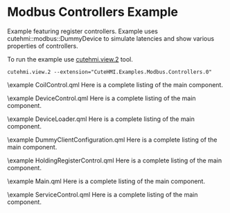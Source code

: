 # Modbus Controllers Example

Example featuring register controllers. Example uses cutehmi::modbus::DummyDevice to simulate latencies and show various properties
of controllers.

To run the example use [cutehmi.view.2](../../../../../tools/cutehmi.view.2/) tool.
```
cutehmi.view.2 --extension="CuteHMI.Examples.Modbus.Controllers.0"
```

\example CoilControl.qml
Here is a complete listing of the main component.

\example DeviceControl.qml
Here is a complete listing of the main component.

\example DeviceLoader.qml
Here is a complete listing of the main component.

\example DummyClientConfiguration.qml
Here is a complete listing of the main component.

\example HoldingRegisterControl.qml
Here is a complete listing of the main component.

\example Main.qml
Here is a complete listing of the main component.

\example ServiceControl.qml
Here is a complete listing of the main component.
